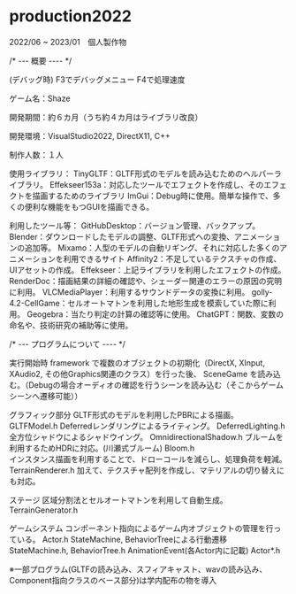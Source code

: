 # production2022
 2022/06 ~ 2023/01　個人製作物


/* --- 概要 ---- */

(デバッグ時) F3でデバッグメニュー F4で処理速度

ゲーム名：Shaze

開発期間：約６カ月（うち約４カ月はライブラリ改良）

開発環境：VisualStudio2022, DirectX11, C++

制作人数：１人

使用ライブラリ：
	TinyGLTF：GLTF形式のモデルを読み込むためのヘルパーライブラリ。
	Effekseer153a：対応したツールでエフェクトを作成し、そのエフェクトを描画するためのライブラリ
	ImGui：Debug時に使用。簡単な操作で、多くの便利な機能をもつGUIを描画できる。

利用したツール等：
	GitHubDesktop：バージョン管理、バックアップ。
	Blender：ダウンロードしたモデルの調整、GLTF形式への変換、アニメーションの追加等。
	Mixamo：人型のモデルの自動リギング、それに対応した多くのアニメーションを利用できるサイト
	Affinity2：不足しているテクスチャの作成、UIアセットの作成。
	Effekseer：上記ライブラリを利用したエフェクトの作成。
	RenderDoc：描画結果の詳細の確認や、シェーダー関連のエラーの原因の究明に利用。
	VLCMediaPlayer：利用するサウンドデータの変換に利用。
	golly-4.2-CellGame：セルオートマトンを利用した地形生成を模索していた際に利用。
	Geogebra：当たり判定の計算の確認等に使用。
	ChatGPT：関数、変数の命名や、技術研究の補助等に使用。

/* --- プログラムについて ---- */

実行開始時
	framework で複数のオブジェクトの初期化（DirectX, XInput, XAudio2, その他Graphics関連のクラス）を行った後、
	SceneGame を読み込む。（Debugの場合オーディオの確認を行うシーンを読み込む（そこからゲームシーンへ遷移可能））


グラフィック部分
	GLTF形式のモデルを利用したPBRによる描画。								GLTFModel.h
	Deferredレンダリングによるライティング。								DeferredLighting.h
	全方位シャドウによるシャドウイング。									OmnidirectionalShadow.h
	ブルームを利用するためHDRに対応。(川瀬式ブルーム) 							Bloom.h	  
	インスタンス描画を利用することで、ドローコールを減らし、処理負荷を軽減。				TerrainRenderer.h
	加えて、テクスチャ配列を作成し、マテリアルの切り替えにも対応。

ステージ
	区域分割法とセルオートマトンを利用して自動生成。							TerrainGenerator.h

ゲームシステム
	コンポーネント指向によるゲーム内オブジェクトの管理を行っている。						Actor.h
	StateMachine, BehaviorTreeによる行動遷移							StateMachine.h, BehaviorTree.h
	AnimationEvent(各Actor内に記載)								Actor*.h

※一部プログラム(GLTFの読み込み、スフィアキャスト、wavの読み込み、Component指向クラスのベース部分)は学内配布の物を導入
	
	
	
	
	
